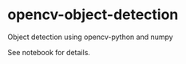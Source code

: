 # opencv-object-detection
Object detection using opencv-python and numpy

See notebook for details.
